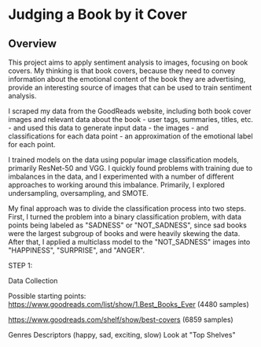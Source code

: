 # Judging a Book by it Cover

## Overview

This project aims to apply sentiment analysis to images, focusing on book covers. My thinking is that book covers, because they need to convey information about the emotional content of the book they are advertising, provide an interesting source of images that can be used to train sentiment analysis.

I scraped my data from the GoodReads website, including both book cover images and relevant data about the book - user tags, summaries, titles, etc. - and used this data to generate input data - the images - and classifications for each data point - an approximation of the emotional label for each point.

I trained models on the data using popular image classification models, primarily ResNet-50 and VGG. I quickly found problems with training due to imbalances in the data, and I experimented with a number of different approaches to working around this imbalance. Primarily, I explored undersampling, oversampling, and SMOTE.

My final approach was to divide the classification process into two steps. First, I turned the problem into a binary classification problem, with data points being labeled as "SADNESS" or "NOT_SADNESS", since sad books were the largest subgroup of books and were heavily skewing the data. After that, I applied a multiclass model to the "NOT_SADNESS" images into "HAPPINESS", "SURPRISE", and "ANGER".

STEP 1:

Data Collection

Possible starting points:
https://www.goodreads.com/list/show/1.Best_Books_Ever (4480 samples)

https://www.goodreads.com/shelf/show/best-covers (6859 samples)

Genres
Descriptors (happy, sad, exciting, slow)
Look at "Top Shelves"